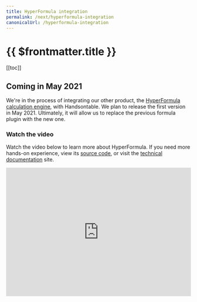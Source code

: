 ```yaml
---
title: HyperFormula integration
permalink: /next/hyperformula-integration
canonicalUrl: /hyperformula-integration
---
```


# {{ $frontmatter.title }}

[[toc]]

## Coming in May 2021

We're in the process of integrating our other product, the [HyperFormula calculation engine](https://handsontable.com/blog/articles/2020/6/introducing-hyperformula-fast-javascript-calculation-engine), with Handsontable. We plan to release the first version in May 2021. Ultimately, it will allow us to replace the previous formula plugin with the new one.

### Watch the video

Watch the video below to learn more about HyperFormula. If you need more hands-on experience, view its [source code](https://github.com/handsontable/hyperformula), or visit the [technical documentation](https://handsontable.com/docs/hyperformula) site.

<iframe width="100%" height="350" src="https://www.youtube.com/embed/JJXUmACTDdk?controls=0" title="YouTube video player" frameborder="0" allow="accelerometer; autoplay; clipboard-write; encrypted-media; gyroscope; picture-in-picture" allowfullscreen></iframe>
